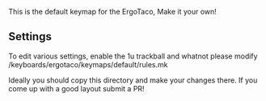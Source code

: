 This is the default keymap for the ErgoTaco, Make it your own!

## Settings
To edit various settings, enable the 1u trackball and whatnot please modify /keyboards/ergotaco/keymaps/default/rules.mk

Ideally you should copy this directory and make your changes there. If you come up with a good layout submit a PR!
